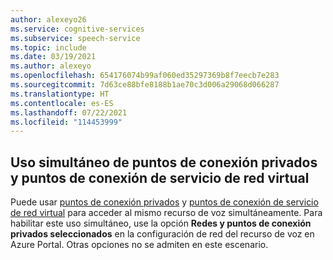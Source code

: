 ```yaml
---
author: alexeyo26
ms.service: cognitive-services
ms.subservice: speech-service
ms.topic: include
ms.date: 03/19/2021
ms.author: alexeyo
ms.openlocfilehash: 654176074b99af060ed35297369b8f7eecb7e283
ms.sourcegitcommit: 7d63ce88bfe8188b1ae70c3d006a29068d066287
ms.translationtype: HT
ms.contentlocale: es-ES
ms.lasthandoff: 07/22/2021
ms.locfileid: "114453999"
---
```

## <a name="simultaneous-use-of-private-endpoints-and-virtual-network-service-endpoints"></a>Uso simultáneo de puntos de conexión privados y puntos de conexión de servicio de red virtual

Puede usar [puntos de conexión privados](../speech-services-private-link.md) y [puntos de conexión de servicio de red virtual](../speech-service-vnet-service-endpoint.md) para acceder al mismo recurso de voz simultáneamente. Para habilitar este uso simultáneo, use la opción **Redes y puntos de conexión privados seleccionados** en la configuración de red del recurso de voz en Azure Portal. Otras opciones no se admiten en este escenario.
